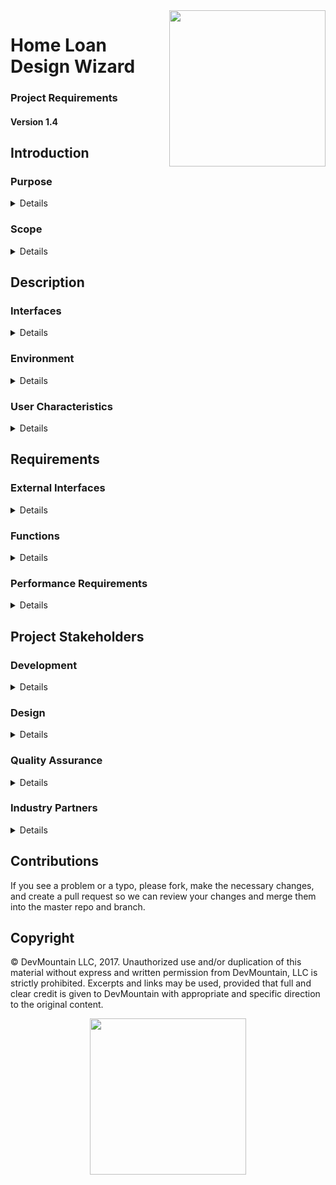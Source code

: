 <img src="https://devmounta.in/img/logowhiteblue.png" width="250" align="right">

# Home Loan Design Wizard
### Project Requirements
#### Version 1.4

## Introduction

### Purpose

<details>

  The purpose of the Home Loan Wizard is to generate leads for the appropriate parties in the real estate market.  It will gather information about prospective customers, including contact ingormation, and route appropriately.

</details>

### Scope

<details>
  The scope of the project is to create a gated form that will ask appropriate and applicable questions and then a back end that will send the lead to the designated parties.
</details>

## Description

### Interfaces

<details>
  An interface will need to be created to communicate between the form and the lenders' own systems, with all the information provided by the customer as well as a tag indicating the department for whom the report is intended.
</details>

### Environment

<details>
  The form is a web application that should also function completely in a mobile browser.  The latest versions (as of 10/5/17) of Chrome, Firefox, Microsoft Edge, and Safari will be supported.
</details>

### User Characteristics

<details>
  The typical user of this web form is expected to be an individual without much tech savvy, so the user interface should be very simple.

  As for the user on the lenders' side, they will have lots of technical acumen, and the interface need only be developed to the standards they provided, sending the information they requested in the format provided.  They will take care of the rest.
</details>

## Requirements

### External Interfaces

<details>
  The interface with the lenders' system should create an XML document that will be sent to an IP address and port that will be provided later.  However, the information should be in the following format:

  ```xml
    <customer>
      <name>Jane Doe</name>
      <email>jane.doe@gmail.com</email>
      <loan>Refinance</loan>
      <property>Town Home</property>
      <city>New York City, New York</city>
      <type>Secondary Home</type>
      <found>False</found>
      <agent>True</agent>
      <price>$500,000</price>
      <down>$100,000</down>
      <credit>Excellent</credit>
      <bankruptcy>True</credit>
      <foreclosure>False</credit>
      <address-1>341 S Main St</address-1>
      <address-2>Ste 100</address-2>
      <address-3>Salt Lake City, UT 84005</address-3>
    </customer>
  ```
</details>

### Functions

<details>
  The form will be broken into several screens for ease of use.
  1. The welcome screen
    * This screen will have the name of the wizard and a button to start the process of generating the lead.
  2. Loan and property type query screen
    * This screen will require a description of the type of loan requested, as well as the type of property the loan will service.
    * Acceptable values for type of home loan include:
      * Home Purchase
      * Refinance
      * Home Equity Loan/Line of Credit
    * Acceptable values for type of property include:
      * Single Family Home
      * Town Home
      * Condo
      * Multi Family Dwelling
      * Mobile Home
  3. Property location screen
    * This screen will request from the user the city in which their desired property is located.
  4. Property purchase screen
    * This screen will discover how the property will be utilized by the customer
    * Acceptable values include:
      * Primary Home
      * Rental Property
      * Secondary Home
  5. Property discovered screen
    * This screen will inquire as to whether the user has already found the property the loan will service.
  6. Agent discovered screen
    * This screen will inquire as to whether the user has a real estate agent with whom they are working.
  7. Price estimation screen
    * This screen will require an estimate for both the purchase price and available down payment amount.
    * Acceptable values include any numeric amount for both data points.
  8. Credit score estimation
    * This screen will request an estimate of the user's credit score.
    * Acceptable values include:
      * Excellent
      * Good
      * Fair
      * Poor
  9. Bankruptcy / foreclosure info request screen
    * This screen will request the user's bankruptcy and foreclosure history in the last 7 years.
    * Acceptable responses include:
      * No
      * Bankruptcy
      * Foreclosure
      * Both
  10. Current address request screen
    * This screen is to check the user's current address
    * Acceptable responses are three lines of free text entry
  11. User information request screen
    * This screen will get contact information from the user
    * Acceptable responses include:
      * First Name - free text entry
      * Last Name - free text entry
      * email - free text entry
  12. Summary screen
    * This screen will show the user an overview of the information provided, and will allow them to submit the report, or to star the form over.

  Once the submit button is selected, the form will be sent to the lenders' server for appropriate distribution within their systems.
</details>

### Performance Requirements

<details>
  The page should load in no longer than 10 seconds, and page transitions should take no longer th an 5 seconds, with 5 and 2 being the targeted thresholds respectively.
</details>

## Project Stakeholders

### Development

<details>

  ## Test

  Development Manager: Bob
  Developer: Jack
  Developer: Diane
</details>

### Design

<details>
  Designer: Jackie
</details>

### Quality Assurance

<details>
  Team lead: Anne
  Analyst: Frank
</details>

### Industry Partners

<details>
  Lender: Mac
  Underwriter: Millie
  Agent: Marlene
</details>


## Contributions

If you see a problem or a typo, please fork, make the necessary changes, and create a pull request so we can review your changes and merge them into the master repo and branch.

## Copyright

© DevMountain LLC, 2017. Unauthorized use and/or duplication of this material without express and written permission from DevMountain, LLC is strictly prohibited. Excerpts and links may be used, provided that full and clear credit is given to DevMountain with appropriate and specific direction to the original content.

<p align="center">
<img src="https://devmounta.in/img/logowhiteblue.png" width="250">
</p>
